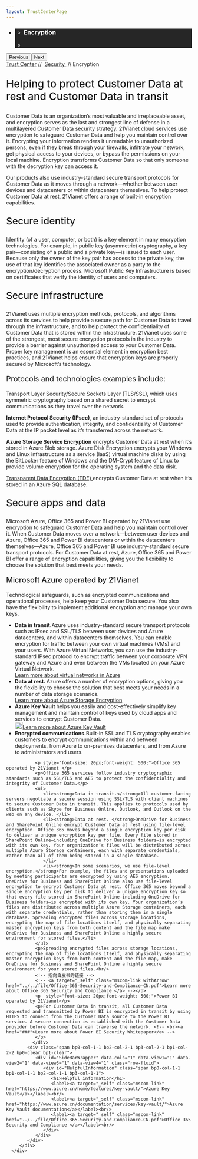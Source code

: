 ```yaml
---
layout: TrustCenterPage
---
```

<div class="row-fluid">
   <div class="span">
      <div>
         <div id="HeroWrapper" data-cols="1" data-view1="1" data-view2="1" data-view3="1" data-view4="1" class="row-fluid wider hero grid-container">
            <div class="span bp0-col-1-1 bp1-col-1-1 bp2-col-1-1 bp3-col-1-1">
               <div bi:type="slideshow" class="slideshow slideshow-hero hero" xmlns:bi="urn:schemas-microsoft-com:mscom:bi">
                  <ul bi:type="list" class="slides">
                     <li id="slide-1" bi:index="0" selectBi="">
                        <div class="heroitem light-foreground" bi:type="heroitem">
                           <div class="media" bi:parenttitle="t1">
                              <a href="" bi:track="False" bi:titleflag="t1" bi:index="0">
                                 <div data-picture="" data-alt="You are in control of your data" data-disable-swap-below="">
                                    <div data-src="https://c.s-microsoft.com/en-us/CMSImages/MS_TrustCenter_Privacy_Header.jpg?version=dc9c5b9b-c334-7922-892a-15c2cd65053d"></div>
                                    <noscript></noscript>
                                 </div>
                              </a>
                           </div>
                           <div class="text" bi:type="cta">
                              <div class="text-container">
                                 <div class="box" style="background: rgba(0,0,0,.85); color: #FFFFFF;">
                                    <ul bi:type="list" class="headerCaption subpageHeaderCaption">
                                       <li class="box-title">
                                          <h3 class="box-title" bi:type="title" bi:title="t1" style="color: #FFFFFF;">Encryption</h3>
                                       </li>
                                       <li class="box-actions box-description"><a target="_self" class="mscom-link" href=""></a></li>
                                    </ul>
                                 </div>
                              </div>
                           </div>
                        </div>
                     </li>
                  </ul>
                  <div class="navigation international" bi:track="false">
                     <div class="grid-container settop" data-title-text="Go To Slide "></div>
                  </div>
                  <div class="prev-next" bi:track="false"><button class="prev"><span class="icon-left" aria-hidden="true"></span><span class="screen-reader-text">Previous</span></button><button class="next"><span class="icon-right" aria-hidden="true"></span><span class="screen-reader-text">Next</span></button></div>
                  <div id="play-pause" class="play-pause" style="display:none">
                     <div class="pause"><button id="pauseButton" class="pause_button"><span class="icon-pause" aria-hidden="true"></span><span class="screen-reader-text">Pause</span></button></div>
                     <div class="play"><button id="playButton" class="play_button"><span class="icon-play" aria-hidden="true"></span><span class="screen-reader-text">Play</span></button></div>
                  </div>
               </div>
            </div>
         </div>
         <div id="BreadcrumbWrapper" data-cols="1" data-view1="1" data-view2="1" data-view3="1" data-view4="1" class="row-fluid grid-container mscom-grid-container breadcrumbs">
            <div class="span bp0-col-1-1 bp1-col-1-1 bp2-col-1-1 bp3-col-1-1"><a target="_self" class="mscom-link" href="../default.html">Trust Center</a> // 
               <a target="_self" class="mscom-link" href="../security/default.html">Security </a> // Encryption
            </div>
         </div>
         <div id="ContentWrapper" data-cols="2" data-view1="1" data-view2="2" data-view3="2" data-view4="2" class="row-fluid subpageBody">
            <div class="span bp0-col-1-1 bp2-col-2-1 bp3-col-2-1 bp1-col-2-2">
               <p style="font-size:28px;font-weight:500;">Helping to protect Customer Data at rest and Customer Data in transit</p>
               <!-- <label>Microsoft Azure operated by 21Vianet</label> -->
               <p>Customer Data is an organization’s most valuable and irreplaceable asset, and encryption serves as the last and strongest line of defense in a multilayered Customer Data security strategy. 21Vianet cloud services use encryption to safeguard Customer Data and help you maintain control over it. Encrypting your information renders it unreadable to unauthorized persons, even if they break through your firewalls, infiltrate your network, get physical access to your devices, or bypass the permissions on your local machine. Encryption transforms Customer Data so that only someone with the decryption key can access it.</p>
               <p>Our products also use industry-standard secure transport protocols for Customer Data as it moves through a network—whether between user devices and datacenters or within datacenters themselves. To help protect Customer Data at rest, 21Vianet offers a range of built-in encryption capabilities.</p>
               <p style="font-size:26px;font-weight:500;">Secure identity</p>
               <p>Identity (of a user, computer, or both) is a key element in many encryption technologies. For example, in public key (asymmetric) cryptography, a key pair—consisting of a public and a private key—is issued to each user. Because only the owner of the key pair has access to the private key, the use of that key identifies the associated owner as a party to the encryption/decryption process. Microsoft Public Key Infrastructure is based on certificates that verify the identity of users and computers.</p>
               <p style="font-size:26px;font-weight:500;">Secure infrastructure</p>
               <p>21Vianet uses multiple encryption methods, protocols, and algorithms across its services to help provide a secure path for Customer Data to travel through the infrastructure, and to help protect the confidentiality of Customer Data that is stored within the infrastructure. 21Vianet uses some of the strongest, most secure encryption protocols in the industry to provide a barrier against unauthorized access to your Customer Data. Proper key management is an essential element in encryption best practices, and 21Vianet helps ensure that encryption keys are properly secured by Microsoft’s technology.</p>
               <p style="font-size:20px">Protocols and technologies examples include:</p>
               <p>Transport Layer Security/Secure Sockets Layer (TLS/SSL), which uses symmetric cryptography based on a shared secret to encrypt communications as they travel over the network.</p>
               <p><strong>Internet Protocol Security (IPsec)</strong>, an industry-standard set of protocols used to provide authentication, integrity, and confidentiality of Customer Data at the IP packet level as it’s transferred across the network.</p>
               <p><strong>Azure Storage Service Encryption</strong> encrypts Customer Data at rest when it’s stored in Azure Blob storage. Azure Disk Encryption encrypts your Windows and Linux infrastructure as a service (IaaS) virtual machine disks by using the BitLocker feature of Windows and the DM-Crypt feature of Linux to provide volume encryption for the operating system and the data disk.</p>
               <p><a href="https://www.azure.cn/documentation/articles/sql-data-warehouse-encryption-tde/">Transparent Data Encryption (TDE) </a>encrypts Customer Data at rest when it’s stored in an Azure SQL database.</p>
               <p style="font-size:26px;font-weight:500;">Secure apps and data</p>
               <p>Microsoft Azure, Office 365 and Power BI operated by 21Vianet use encryption to safeguard Customer Data and help you maintain control over it. When Customer Data moves over a network—between user devices and Azure, Office 365 and Power BI datacenters or within the datacenters themselves—Azure, Office 365 and Power BI use industry-standard secure transport protocols. For Customer Data at rest, Azure, Office 365 and Power BI offer a range of encryption capabilities, giving you the flexibility to choose the solution that best meets your needs.</p>
               <p style="font-size:20px;font-weight:500;">Microsoft Azure operated by 21Vianet</p>
               <p>Technological safeguards, such as encrypted communications and operational processes, help keep your Customer Data secure. You also have the flexibility to implement additional encryption and manage your own keys. </p>
               <ul>
                  <li><span><strong>Data in transit.</strong>Azure uses industry-standard secure transport protocols such as IPsec and SSL/TLS between user devices and Azure datacenters, and within datacenters themselves. You can enable encryption for traffic between your own virtual machines (VMs) and your users. With Azure Virtual Networks, you can use the industry-standard IPsec protocol to encrypt traffic between your corporate VPN gateway and Azure and even between the VMs located on your Azure Virtual Network. <br><a target="_self" class="mscom-link withArrow" href="https://www.azure.cn/home/features/networking/">Learn more about virtual networks in Azure</a></span></li>
                  <li><span><strong>Data at rest. </strong>Azure offers a number of encryption options, giving you the flexibility to choose the solution that best meets your needs in a number of data storage scenarios. <br><a target="_self" class="mscom-link withArrow" href="https://www.azure.cn/documentation/articles/storage-service-encryption/">Learn more about Azure Storage Encryption</a></span></li>
                  <li><span><strong>Azure Key Vault </strong>helps you easily and cost-effectively simplify key management and maintain control of keys used by cloud apps and services to encrypt Customer Data.<br><a target="_self" class="mscom-link withArrow" href="https://www.azure.cn/home/features/key-vault/"><img src="https://c.s-microsoft.com/en-us/CMSImages/Arrow-nobg.png?version=4af37876-de78-d419-6f89-7890a74d4158" class="mscom-image" alt="Arrow | Navigate To Encryption" width="21" height="19">Learn more about Azure Key Vault</a></span></li>
                  <li><span><strong>Encrypted communications.</strong>Built-in SSL and TLS cryptography enables customers to encrypt communications within and between deployments, from Azure to on-premises datacenters, and from Azure to administrators and users.</span></li>
               </ul>

               <p style="font-size: 20px;font-weight: 500;">Office 365 operated by 21Vianet </p>
               <p>Office 365 services follow industry cryptographic standards such as SSL/TLS and AES to protect the confidentiality and integrity of Customer Data.</p>
               <ul>
                  <li><strong>Data in transit.</strong>All customer-facing servers negotiate a secure session using SSL/TLS with client machines to secure Customer Data in transit. This applies to protocols used by clients such as Skype for Business Online, Outlook, and Outlook on the web on any device. </li>
                  <li><strong>Data at rest. </strong>OneDrive for Business and SharePoint Online encrypt Customer Data at rest using file-level encryption. Office 365 moves beyond a single encryption key per disk to deliver a unique encryption key per file. Every file stored in SharePoint Online—including OneDrive for Business folders—is encrypted with its own key. Your organization’s files will be distributed across multiple Azure Storage containers, each with separate credentials, rather than all of them being stored in a single database. 
                  </li>
                  <li><strong>In some scenarios, we use file-level encryption.</strong>For example, the files and presentations uploaded by meeting participants are encrypted by using AES encryption. OneDrive for Business and SharePoint Online also use file-level encryption to encrypt Customer Data at rest. Office 365 moves beyond a single encryption key per disk to deliver a unique encryption key so that every file stored in SharePoint Online—including OneDrive for Business folders—is encrypted with its own key. Your organization’s files are distributed across multiple Azure Storage containers, each with separate credentials, rather than storing them in a single database. Spreading encrypted files across storage locations, encrypting the map of file locations itself, and physically separating master encryption keys from both content and the file map make OneDrive for Business and SharePoint Online a highly secure environment for stored files.</li>
               </ul>
               <p>Spreading encrypted files across storage locations, encrypting the map of file locations itself, and physically separating master encryption keys from both content and the file map, make OneDrive for Business and SharePoint Online a highly secure environment for your stored files.<br/>
               <!-- 指向白皮书的链接 -->
               <!-- <a target="_self" class="mscom-link withArrow" href="../../file/Office-365-Security-and-Compliance-CN.pdf">Learn more about Office 365 Security and Compliance </a> --></p>
               <p  style="font-size: 20px;font-weight: 500;">Power BI operated by 21Vianet</p>
               <p>For Customer Data in transit, all Customer Data requested and transmitted by Power BI is encrypted in transit by using HTTPS to connect from the Customer Data source to the Power BI service. A secure connection is established with the Customer Data provider before Customer Data can traverse the network. <!-- <br><a href="###">Learn more about Power BI Security Whitepaper</a> -->
               </p>
              </div> 
            <div class="span bp0-col-1-1 bp2-col-2-1 bp3-col-2-1 bp1-col-2-2 bp0-clear bp1-clear">
               <div id="SideBarWrapper" data-cols="1" data-view1="1" data-view2="1" data-view3="1" data-view4="1" class="row-fluid">
                  <div id="HelpfulInformation" class="span bp0-col-1-1 bp1-col-1-1 bp2-col-1-1 bp3-col-1-1">
                     <h1>Helpful information</h1>
                     <label><a target="_self" class="mscom-link" href="https://www.azure.cn/home/features/key-vault/">Azure Key Vault</a></label><br/>
                     <label><a target="_self" class="mscom-link" href="https://www.azure.cn/documentation/services/key-vault/">Azure Key Vault documentation</a></label><br/>
                     <label><a target="_self" class="mscom-link" href="../../file/Office-365-Security-and-Compliance-CN.pdf">Office 365 Security and Compliance </a></label><br/>
                  </div>
               </div>
            </div>
         </div>
      </div>
   </div>
</div>
<div class="row-fluid" data-view4="1" data-view3="1" data-view2="1" data-view1="1" data-cols="1">
   <div class="span bp0-col-1-1 bp1-col-1-1 bp2-col-1-1 bp3-col-1-1"></div>
</div>

